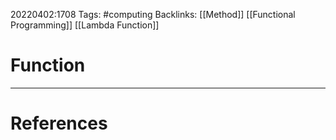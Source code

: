 20220402:1708
Tags: #computing 
Backlinks: [[Method]] [[Functional Programming]] [[Lambda Function]]
# Function




---
# References
